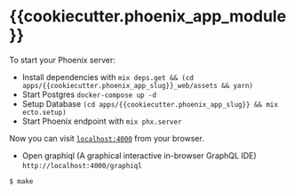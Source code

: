 # {{cookiecutter.phoenix_app_module}}


To start your Phoenix server:

- Install dependencies with `mix deps.get && (cd apps/{{cookiecutter.phoenix_app_slug}}_web/assets && yarn)`
- Start Postgres `docker-compose up -d`
- Setup Database `(cd apps/{{cookiecutter.phoenix_app_slug}} && mix ecto.setup)`
- Start Phoenix endpoint with `mix phx.server`

Now you can visit [`localhost:4000`](http://localhost:4000) from your browser.

- Open graphiql (A graphical interactive in-browser GraphQL IDE) `http://localhost:4000/graphiql`


```
$ make
```
